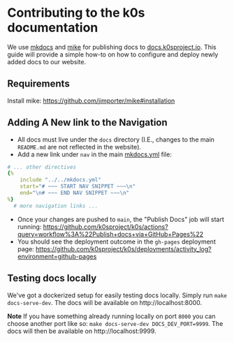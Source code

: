 # Contributing to the k0s documentation

We use [mkdocs](https://www.mkdocs.org) and [mike](https://github.com/jimporter/mike) for publishing docs to [docs.k0sproject.io](https://docs.k0sproject.io).
This guide will provide a simple how-to on how to configure and deploy newly added docs to our website.

## Requirements

Install mike: https://github.com/jimporter/mike#installation

## Adding A New link to the Navigation

- All docs must live under the `docs` directory (I.E., changes to the main `README.md` are not reflected in the website).
- Add a new link under `nav` in the main [mkdocs.yml](https://github.com/k0sproject/k0s/blob/main/mkdocs.yml) file:

```yaml
# ... other directives
{%
    include "../../mkdocs.yml"
    start="# ~~~ START NAV SNIPPET ~~~\n"
    end="\n# ~~~ END NAV SNIPPET ~~~\n"
%}
  # more navigation links ...
```

- Once your changes are pushed to `main`, the "Publish Docs" job will start running: https://github.com/k0sproject/k0s/actions?query=workflow%3A%22Publish+docs+via+GitHub+Pages%22
- You should see the deployment outcome in the `gh-pages` deployment page: https://github.com/k0sproject/k0s/deployments/activity_log?environment=github-pages

## Testing docs locally

We've got a dockerized setup for easily testing docs locally. Simply run
`make docs-serve-dev`. The docs will be available on http://localhost:8000.

**Note** If you have something already running locally on port `8000` you can
choose another port like so: `make docs-serve-dev DOCS_DEV_PORT=9999`. The docs
will then be available on http://localhost:9999.
